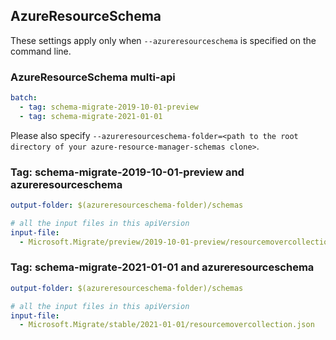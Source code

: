 ## AzureResourceSchema

These settings apply only when `--azureresourceschema` is specified on the command line.

### AzureResourceSchema multi-api

``` yaml $(azureresourceschema) && $(multiapi)
batch:
  - tag: schema-migrate-2019-10-01-preview
  - tag: schema-migrate-2021-01-01

```

Please also specify `--azureresourceschema-folder=<path to the root directory of your azure-resource-manager-schemas clone>`.

### Tag: schema-migrate-2019-10-01-preview and azureresourceschema

``` yaml $(tag) == 'schema-migrate-2019-10-01-preview' && $(azureresourceschema)
output-folder: $(azureresourceschema-folder)/schemas

# all the input files in this apiVersion
input-file:
  - Microsoft.Migrate/preview/2019-10-01-preview/resourcemovercollection.json

```

### Tag: schema-migrate-2021-01-01 and azureresourceschema

``` yaml $(tag) == 'schema-migrate-2021-01-01' && $(azureresourceschema)
output-folder: $(azureresourceschema-folder)/schemas

# all the input files in this apiVersion
input-file:
  - Microsoft.Migrate/stable/2021-01-01/resourcemovercollection.json

```

